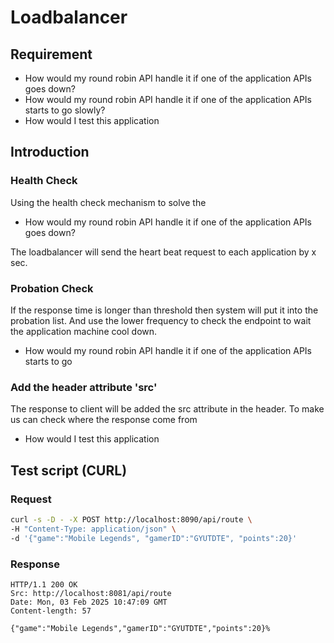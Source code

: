 # Loadbalancer
## Requirement
- How would my round robin API handle it if one of the application APIs goes down?
- How would my round robin API handle it if one of the application APIs starts to go
slowly?
- How would I test this application
## Introduction
### Health Check
Using the health check mechanism to solve the
- How would my round robin API handle it if one of the application APIs goes down?

The loadbalancer will send the heart beat request to each application by x sec. 

### Probation Check
If the response time is longer than threshold then system will put it into the probation list.
And use the lower frequency to check the endpoint to wait the application machine cool down.
- How would my round robin API handle it if one of the application APIs starts to go

### Add the header attribute 'src'
The response to client will be added the src attribute in the header. To make us can check where the response come from
- How would I test this application


## Test script (CURL)

### Request
``` sh
curl -s -D - -X POST http://localhost:8090/api/route \
-H "Content-Type: application/json" \
-d '{"game":"Mobile Legends", "gamerID":"GYUTDTE", "points":20}'
```

### Response
``` http request
HTTP/1.1 200 OK
Src: http://localhost:8081/api/route
Date: Mon, 03 Feb 2025 10:47:09 GMT
Content-length: 57

{"game":"Mobile Legends","gamerID":"GYUTDTE","points":20}%        
```